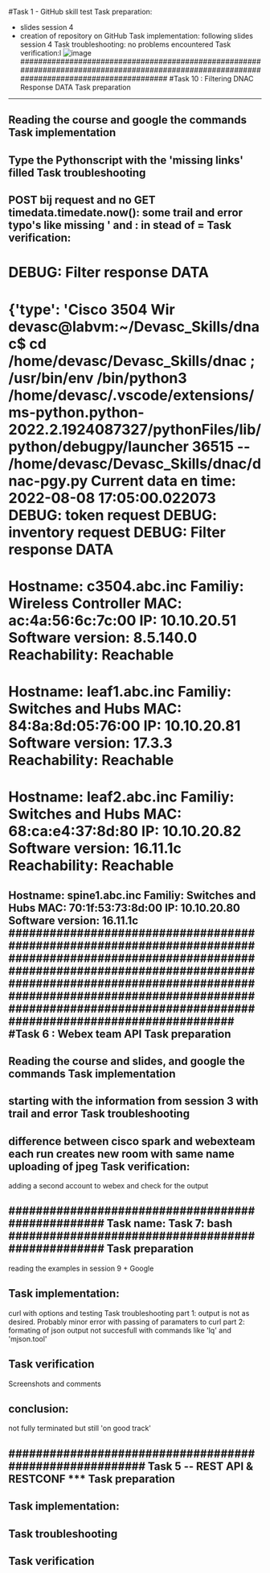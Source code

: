 #Task 1 - GitHub skill test
Task preparation:
  - slides session 4
  - creation of repository on GitHub
  Task implementation: following slides session 4
  Task troubleshooting: no problems encountered
  Task verification:l ![image](https://user-images.githubusercontent.com/3658831/182939494-8bfea0bd-517c-48f4-9e61-d2513ecca207.png)
#############################################################################################################################################
#Task 10 : Filtering DNAC  Response DATA
Task preparation
-----------------
  Reading the course and google the commands
Task implementation
------------------
  Type the Pythonscript with the 'missing links' filled
Task troubleshooting
-------------------
  POST bij request and no GET
  timedata.timedate.now(): some trail and error
  typo's like missing ' and : in stead of =
Task verification:
-------------------
DEBUG: Filter response DATA
===
{'type': 'Cisco 3504 Wir
devasc@labvm:~/Devasc_Skills/dnac$  cd /home/devasc/Devasc_Skills/dnac ; /usr/bin/env /bin/python3 /home/devasc/.vscode/extensions/ms-python.python-2022.2.1924087327/pythonFiles/lib/python/debugpy/launcher 36515 -- /home/devasc/Devasc_Skills/dnac/dnac-pgy.py 
Current data en time: 
2022-08-08 17:05:00.022073
DEBUG: token request
DEBUG: inventory request
DEBUG: Filter response DATA
===
Hostname: c3504.abc.inc
Familiy: Wireless Controller
MAC: ac:4a:56:6c:7c:00
IP: 10.10.20.51
Software version: 8.5.140.0
Reachability: Reachable
===
Hostname: leaf1.abc.inc
Familiy: Switches and Hubs
MAC: 84:8a:8d:05:76:00
IP: 10.10.20.81
Software version: 17.3.3
Reachability: Reachable
===
Hostname: leaf2.abc.inc
Familiy: Switches and Hubs
MAC: 68:ca:e4:37:8d:80
IP: 10.10.20.82
Software version: 16.11.1c
Reachability: Reachable
===
Hostname: spine1.abc.inc
Familiy: Switches and Hubs
MAC: 70:1f:53:73:8d:00
IP: 10.10.20.80
Software version: 16.11.1c
#############################################################################################################################################################################################################################################################################################
#Task 6  : Webex team API
Task preparation
-----------------
  Reading the course  and slides,  and google the commands
Task implementation
------------------
  starting with the information from session 3 with trail and error
Task troubleshooting
-------------------
  difference between cisco spark and webexteam
  each run creates new room with same name
  uploading of jpeg
Task verification:
-------------------
adding a second account to webex and check for the output

##################################################
Task name: Task 7: bash
################################################## 
Task preparation
---------------
  reading the examples in session 9 + Google 
  
Task implementation:
--------------------
  curl with options and testing Task troubleshooting
  part 1: output is not as desired. Probably minor error with passing of paramaters to curl part 2: formating of json output not succesfull with commands like 'lq' and 'mjson.tool' 
  
Task verification
------------------
  Screenshots and comments

conclusion:
-----------
  not fully terminated but still 'on good track'

########################################################
 Task 5 -- REST API & RESTCONF ***
 Task preparation
 ---------------

Task implementation:
--------------------



Task troubleshooting
---------------------


Task verification
-----------------
